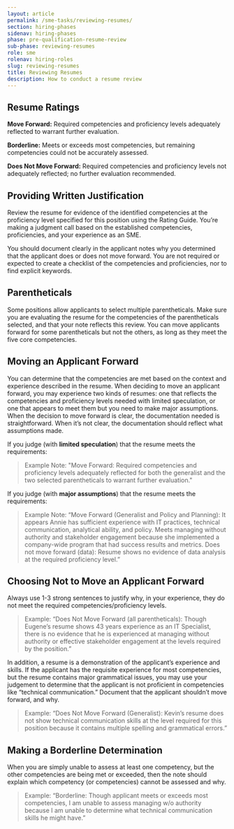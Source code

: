 ```yaml
---
layout: article
permalink: /sme-tasks/reviewing-resumes/
section: hiring-phases
sidenav: hiring-phases
phase: pre-qualification-resume-review
sub-phase: reviewing-resumes
role: sme
rolenav: hiring-roles
slug: reviewing-resumes
title: Reviewing Resumes
description: How to conduct a resume review
---
```


## Resume Ratings

**Move Forward:** Required competencies and proficiency levels adequately reflected to warrant further evaluation.

**Borderline:**	Meets or exceeds most competencies, but remaining competencies could not be accurately assessed.

**Does Not Move Forward:**	Required competencies and proficiency levels not adequately reflected; no further evaluation recommended.


## Providing Written Justification

Review the resume for evidence of the identified competencies at the proficiency level specified for this position using the Rating Guide. You’re making a judgment call based on the established competencies, proficiencies, and your experience as an SME.

You should document clearly in the applicant notes why you determined that the applicant does or does not move forward. You are not required or expected to create a checklist of the competencies and proficiencies, nor to find explicit keywords.  


## Parentheticals

Some positions allow applicants to select multiple parentheticals. Make sure you are evaluating the resume for the competencies of the parentheticals selected, and that your note reflects this review. You can move applicants forward for some parentheticals but not the others, as long as they meet the five core competencies.


## Moving an Applicant Forward

You can determine that the competencies are met based on the context and experience described in the resume.  When deciding to move an applicant forward, you may experience two kinds of resumes: one that reflects the competencies and proficiency levels needed with limited speculation, or one that appears to meet them but you need to make major assumptions. When the decision to move forward is clear, the documentation needed is straightforward. When it’s not clear, the documentation should reflect what assumptions made.

If you judge (with **limited speculation**) that the resume meets the requirements:

> Example Note: "Move Forward: Required competencies and proficiency levels adequately reflected for both the generalist and the two selected parentheticals to warrant further evaluation."

If you judge (with **major assumptions**) that the resume meets the requirements:

> Example Note: “Move Forward (Generalist and Policy and Planning): It appears Annie has sufficient experience with IT practices, technical communication, analytical ability, and policy. Meets managing without authority and stakeholder engagement because she implemented a company-wide program that had success results and metrics.
Does not move forward (data): Resume shows no evidence of data analysis at the required proficiency level.”

## Choosing Not to Move an Applicant Forward

Always use 1-3 strong sentences to justify why, in your experience, they do not meet the required competencies/proficiency levels.

> Example: “Does Not Move Forward (all parentheticals): Though Eugene’s resume shows 43 years experience as an IT Specialist, there is no evidence that he is experienced at managing without authority or effective stakeholder engagement at the levels required by the position.”

In addition, a resume is a demonstration of the applicant’s experience and skills. If the applicant has the requisite experience for most competencies, but the resume contains major grammatical issues, you may use your judgement to determine that the applicant is not proficient in competencies like “technical communication.” Document that the applicant shouldn’t move forward, and why.

> Example: “Does Not Move Forward (Generalist): Kevin’s resume does not show technical communication skills at the level required for this position because it contains multiple spelling and grammatical errors.”


## Making a Borderline Determination

When you are simply unable to assess at least one competency, but the other competencies are being met or exceeded, then the note should explain which competency (or competencies) cannot be assessed and why.

>Example: “Borderline: Though applicant meets or exceeds most competencies, I am unable to assess managing w/o authority because I am unable to determine what technical communication skills he might have.”
